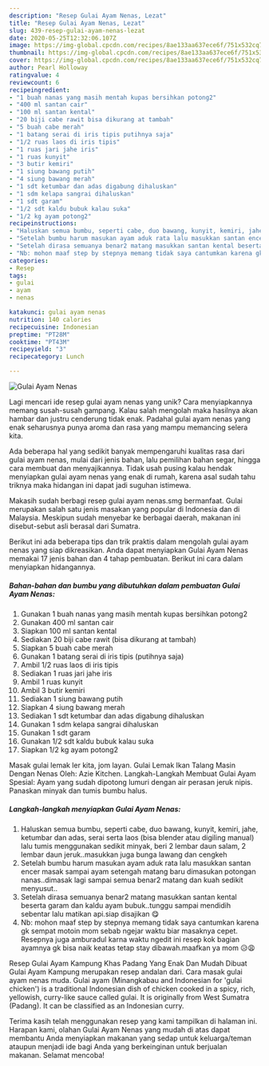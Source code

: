 ```yaml
---
description: "Resep Gulai Ayam Nenas, Lezat"
title: "Resep Gulai Ayam Nenas, Lezat"
slug: 439-resep-gulai-ayam-nenas-lezat
date: 2020-05-25T12:32:06.107Z
image: https://img-global.cpcdn.com/recipes/8ae133aa637ece6f/751x532cq70/gulai-ayam-nenas-foto-resep-utama.jpg
thumbnail: https://img-global.cpcdn.com/recipes/8ae133aa637ece6f/751x532cq70/gulai-ayam-nenas-foto-resep-utama.jpg
cover: https://img-global.cpcdn.com/recipes/8ae133aa637ece6f/751x532cq70/gulai-ayam-nenas-foto-resep-utama.jpg
author: Pearl Holloway
ratingvalue: 4
reviewcount: 6
recipeingredient:
- "1 buah nanas yang masih mentah kupas bersihkan potong2"
- "400 ml santan cair"
- "100 ml santan kental"
- "20 biji cabe rawit bisa dikurang at tambah"
- "5 buah cabe merah"
- "1 batang serai di iris tipis putihnya saja"
- "1/2 ruas laos di iris tipis"
- "1 ruas jari jahe iris"
- "1 ruas kunyit"
- "3 butir kemiri"
- "1 siung bawang putih"
- "4 siung bawang merah"
- "1 sdt ketumbar dan adas digabung dihaluskan"
- "1 sdm kelapa sangrai dihaluskan"
- "1 sdt garam"
- "1/2 sdt kaldu bubuk kalau suka"
- "1/2 kg ayam potong2"
recipeinstructions:
- "Haluskan semua bumbu, seperti cabe, duo bawang, kunyit, kemiri, jahe, ketumbar dan adas, serai serta laos (bisa blender atau digiling manual) lalu tumis menggunakan sedikit minyak, beri 2 lembar daun salam, 2 lembar daun jeruk..masukkan juga bunga lawang dan cengkeh"
- "Setelah bumbu harum masukan ayam aduk rata lalu masukkan santan encer masak sampai ayam setengah matang baru dimasukan potongan nanas..dimasak lagi sampai semua benar2 matang dan kuah sedikit menyusut.."
- "Setelah dirasa semuanya benar2 matang masukkan santan kental beserta garam dan kaldu ayam bubuk..tunggu sampai mendidih sebentar lalu matikan api.siap disajikan 😋"
- "Nb: mohon maaf step by stepnya memang tidak saya cantumkan karena gk sempat motoin mom sebab ngejar waktu biar masaknya cepet. Resepnya juga amburadul karna waktu ngedit ini resep kok bagian ayamnya gk bisa naik keatas tetap stay dibawah.maafkan ya mom 😥😩"
categories:
- Resep
tags:
- gulai
- ayam
- nenas

katakunci: gulai ayam nenas 
nutrition: 140 calories
recipecuisine: Indonesian
preptime: "PT28M"
cooktime: "PT43M"
recipeyield: "3"
recipecategory: Lunch

---
```



![Gulai Ayam Nenas](https://img-global.cpcdn.com/recipes/8ae133aa637ece6f/751x532cq70/gulai-ayam-nenas-foto-resep-utama.jpg)

Lagi mencari ide resep gulai ayam nenas yang unik? Cara menyiapkannya memang susah-susah gampang. Kalau salah mengolah maka hasilnya akan hambar dan justru cenderung tidak enak. Padahal gulai ayam nenas yang enak seharusnya punya aroma dan rasa yang mampu memancing selera kita.

Ada beberapa hal yang sedikit banyak mempengaruhi kualitas rasa dari gulai ayam nenas, mulai dari jenis bahan, lalu pemilihan bahan segar, hingga cara membuat dan menyajikannya. Tidak usah pusing kalau hendak menyiapkan gulai ayam nenas yang enak di rumah, karena asal sudah tahu triknya maka hidangan ini dapat jadi suguhan istimewa.

Makasih sudah berbagi resep gulai ayam nenas.smg bermanfaat. Gulai merupakan salah satu jenis masakan yang popular di Indonesia dan di Malaysia. Meskipun sudah menyebar ke berbagai daerah, makanan ini disebut-sebut asli berasal dari Sumatra.


Berikut ini ada beberapa tips dan trik praktis dalam mengolah gulai ayam nenas yang siap dikreasikan. Anda dapat menyiapkan Gulai Ayam Nenas memakai 17 jenis bahan dan 4 tahap pembuatan. Berikut ini cara dalam menyiapkan hidangannya.

<!--inarticleads1-->

##### Bahan-bahan dan bumbu yang dibutuhkan dalam pembuatan Gulai Ayam Nenas:

1. Gunakan 1 buah nanas yang masih mentah kupas bersihkan potong2
1. Gunakan 400 ml santan cair
1. Siapkan 100 ml santan kental
1. Sediakan 20 biji cabe rawit (bisa dikurang at tambah)
1. Siapkan 5 buah cabe merah
1. Gunakan 1 batang serai di iris tipis (putihnya saja)
1. Ambil 1/2 ruas laos di iris tipis
1. Sediakan 1 ruas jari jahe iris
1. Ambil 1 ruas kunyit
1. Ambil 3 butir kemiri
1. Sediakan 1 siung bawang putih
1. Siapkan 4 siung bawang merah
1. Sediakan 1 sdt ketumbar dan adas digabung dihaluskan
1. Gunakan 1 sdm kelapa sangrai dihaluskan
1. Gunakan 1 sdt garam
1. Gunakan 1/2 sdt kaldu bubuk kalau suka
1. Siapkan 1/2 kg ayam potong2


Masak gulai lemak ler kita, jom layan. Gulai Lemak Ikan Talang Masin Dengan Nenas Oleh: Azie Kitchen. Langkah-Langkah Membuat Gulai Ayam Spesial: Ayam yang sudah dipotong lumuri dengan air perasan jeruk nipis. Panaskan minyak dan tumis bumbu halus. 

<!--inarticleads2-->

##### Langkah-langkah menyiapkan Gulai Ayam Nenas:

1. Haluskan semua bumbu, seperti cabe, duo bawang, kunyit, kemiri, jahe, ketumbar dan adas, serai serta laos (bisa blender atau digiling manual) lalu tumis menggunakan sedikit minyak, beri 2 lembar daun salam, 2 lembar daun jeruk..masukkan juga bunga lawang dan cengkeh
1. Setelah bumbu harum masukan ayam aduk rata lalu masukkan santan encer masak sampai ayam setengah matang baru dimasukan potongan nanas..dimasak lagi sampai semua benar2 matang dan kuah sedikit menyusut..
1. Setelah dirasa semuanya benar2 matang masukkan santan kental beserta garam dan kaldu ayam bubuk..tunggu sampai mendidih sebentar lalu matikan api.siap disajikan 😋
1. Nb: mohon maaf step by stepnya memang tidak saya cantumkan karena gk sempat motoin mom sebab ngejar waktu biar masaknya cepet. Resepnya juga amburadul karna waktu ngedit ini resep kok bagian ayamnya gk bisa naik keatas tetap stay dibawah.maafkan ya mom 😥😩


Resep Gulai Ayam Kampung Khas Padang Yang Enak Dan Mudah Dibuat Gulai Ayam Kampung merupakan resep andalan dari. Cara masak gulai ayam nenas muda. Gulai ayam (Minangkabau and Indonesian for &#39;gulai chicken&#39;) is a traditional Indonesian dish of chicken cooked in a spicy, rich, yellowish, curry-like sauce called gulai. It is originally from West Sumatra (Padang). It can be classified as an Indonesian curry. 

Terima kasih telah menggunakan resep yang kami tampilkan di halaman ini. Harapan kami, olahan Gulai Ayam Nenas yang mudah di atas dapat membantu Anda menyiapkan makanan yang sedap untuk keluarga/teman ataupun menjadi ide bagi Anda yang berkeinginan untuk berjualan makanan. Selamat mencoba!
